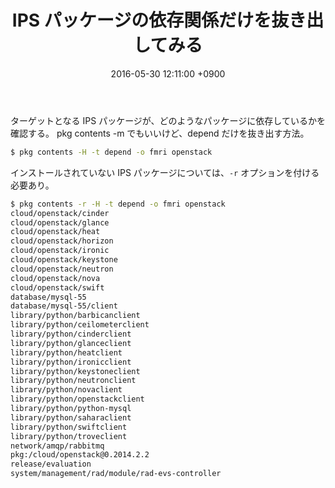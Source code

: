 ﻿---
layout: post
title:  "IPS パッケージの依存関係だけを抜き出してみる"
date:   2016-05-30 12:11:00 +0900
categories: solaris ips
---

ターゲットとなる IPS パッケージが、どのようなパッケージに依存しているかを確認する。
pkg contents -m でもいいけど、depend だけを抜き出す方法。

```bash
$ pkg contents -H -t depend -o fmri openstack
```

インストールされていない IPS パッケージについては、`-r` オプションを付ける必要あり。

```bash
$ pkg contents -r -H -t depend -o fmri openstack
cloud/openstack/cinder
cloud/openstack/glance
cloud/openstack/heat
cloud/openstack/horizon
cloud/openstack/ironic
cloud/openstack/keystone
cloud/openstack/neutron
cloud/openstack/nova
cloud/openstack/swift
database/mysql-55
database/mysql-55/client
library/python/barbicanclient
library/python/ceilometerclient
library/python/cinderclient
library/python/glanceclient
library/python/heatclient
library/python/ironicclient
library/python/keystoneclient
library/python/neutronclient
library/python/novaclient
library/python/openstackclient
library/python/python-mysql
library/python/saharaclient
library/python/swiftclient
library/python/troveclient
network/amqp/rabbitmq
pkg:/cloud/openstack@0.2014.2.2
release/evaluation
system/management/rad/module/rad-evs-controller
```
